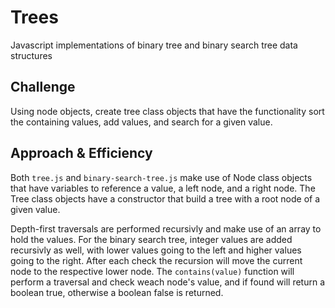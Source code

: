 # Trees
Javascript implementations of binary tree and binary search tree data structures

## Challenge
Using node objects, create tree class objects that have the functionality sort the containing values, add values, and search for a given value.

## Approach & Efficiency
Both `tree.js` and `binary-search-tree.js` make use of Node class objects that have variables to reference a value, a left node, and a right node.  The Tree class objects have a constructor that build a tree with a root node of a given value.

Depth-first traversals are performed recursivly and make use of an array to hold the values.  For the binary search tree, integer values are added recursivly as well, with lower values going to the left and higher values going to the right.  After each check the recursion will move the current node to the respective lower node.  The `contains(value)` function will perform a traversal and check weach node's value, and if found will return a boolean true, otherwise a boolean false is returned.